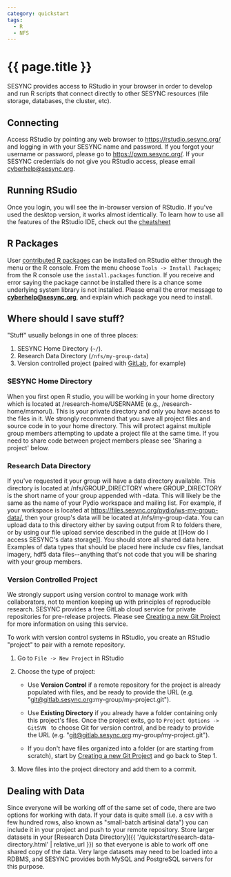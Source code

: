 ```yaml
---
category: quickstart
tags:
  - R
  - NFS
---
```


# {{ page.title }}

SESYNC provides access to RStudio in your browser in order to develop and run R
scripts that connect directly to other SESYNC resources (file storage, databases,
the cluster, etc).

## Connecting

Access RStudio by pointing any web browser to <https://rstudio.sesync.org/> and
logging in with your SESYNC name and password. If you forgot your username or password, please
go to <https://pwm.sesync.org/>. If your SESYNC credentials do not give you RStudio access,
please email cyberhelp@sesync.org.

## Running RSudio

Once you login, you will see the in-browser version of RStudio. If you've used
the desktop version, it works almost identically. To learn how to use all the
features of the RStudio IDE, check out the [cheatsheet](https://github.com/rstudio/cheatsheets/raw/master/rstudio-ide.pdf)

## R Packages

User [contributed R packages](https://cran.r-project.org/web/packages/) can be
installed on RStudio either through the menu or the R console. From the menu
choose `Tools -> Install Packages`; from the R console use the `install.packages`
function. If you receive and error saying the package cannot be installed there
is a chance some underlying system library is not installed. Please email the error
message to **cyberhelp@sesync.org**, and explain which package you need to install.

## Where should I save stuff?  

"Stuff" usually belongs in one of three places:

1. SESYNC Home Directory (`~/`).
1. Research Data Directory (`/nfs/my-group-data`)
1. Version controlled project (paired with [GitLab](https://gitlab.sesync.org), for example)

### SESYNC Home Directory

When you first open R studio, you will be
      working in your home directory which is located at /research-home/USERNAME
      (e.g., /research-home/msmorul). This is your private directory and only
      you have access to the files in it. We strongly recommend that you save
      all project files and source code in to your home directory. This will
      protect against multiple group members attempting to update a project file
      at the same time. If you need to share code between project members please
      see 'Sharing a project' below.

### Research Data Directory

If you've requested it your group will have a data
      directory available. This directory is located at /nfs/GROUP\_DIRECTORY
      where GROUP\_DIRECTORY is the short name of your group appended with
      -data. This will likely be the same as the name of your Pydio workspace
      and mailing list. For example, if your workspace is located at
https://files.sesync.org/pydio/ws-my-group-data/, then your group's data will
      be located at /nfs/my-group-data. You can upload data to this directory
      either by saving output from R to folders there, or by using our file
      upload service described in the guide at \[\[How do I access SESYNC's data
      storage\]\]. You should store all shared data here. Examples of data types
      that should be placed here include csv files, landsat imagery, hdf5 data
      files--anything that's not code that you will be sharing with your group
      members.

### Version Controlled Project

We strongly support using version control to manage work with collaborators, not to mention keeping up with principles of reproducible research. SESYNC provides a free GitLab cloud service for private repositories for pre-release projects. Please see [Creating a new Git Project](/quickstart/creating-a-new-git-project.html) for more information on using this service.

To work with version control systems in RStudio, you create an RStudio "project" to pair with a remote repository.

1. Go to `File -> New Project` in RStudio

2. Choose the type of project:

    - Use **Version Control** if a remote repository for the project is already
    populated with files, and be ready to provide the URL (e.g. "git@gitlab.sesync.org:my-group/my-project.git").

    - Use **Existing Directory** if you already have a folder containing only this
    project's files. Once the project exits, go to `Project Options -> GitSVN ` to choose Git
    for version control, and be ready to provide the URL (e.g. "git@gitlab.sesync.org:my-group/my-project.git").
    
    - If you don't have files organized into a folder (or are starting from scratch), start by
    [Creating a new Git Project](/quickstart/creating-a-new-git-project.html) and go back to Step 1.

3. Move files into the project directory and add them to a commit.

## Dealing with Data

Since everyone will be working off of the same set of code, there are two
options for working with data. If your data is quite small (i.e. a csv
with a few hundred rows, also known as "small-batch artisinal data") you can
include it in your project and push to your remote repository. Store larger
datasets in your [Research Data Directory]({{ '/quickstart/research-data-directory.html' | relative_url }})
so that everyone is able to work off one shared copy of the data. Very large datasets may need to be loaded into
a RDBMS, and SESYNC provides both MySQL and PostgreSQL servers for this purpose.

